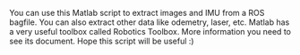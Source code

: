 You can use this Matlab script to extract images and IMU from a ROS bagfile. You can also extract other data like odemetry, laser, etc.
Matlab has a very useful toolbox called Robotics Toolbox. More information you need to see its document.
Hope this script will be useful :)
